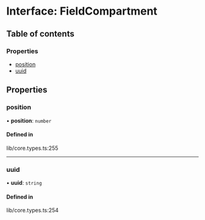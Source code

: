 # Interface: FieldCompartment

## Table of contents

### Properties

- [position](../wiki/FieldCompartment#position)
- [uuid](../wiki/FieldCompartment#uuid)

## Properties

### position

• **position**: `number`

#### Defined in

lib/core.types.ts:255

___

### uuid

• **uuid**: `string`

#### Defined in

lib/core.types.ts:254
